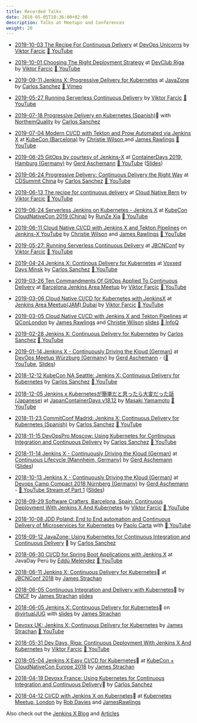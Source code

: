 ```yaml
---
title: Recorded Talks
date: 2018-05-05T10:36:00+02:00
description: Talks at Meetups and Conferences
weight: 20
---
```

* [2019-10-03 The Recipe For Continuous Delivery](https://2019.devopsunicorns.com/sessions/the-recipe-to-continuous-delivery/) at [DevOps Unicorns](https://2019.devopsunicorns.com/) by [Viktor Farcic](https://twitter.com/vfarcic) [🎥 YouTube](https://youtu.be/YuGEAmPj_Fw)

* [2019-10-01 Choosing The Right Deployment Strategy](https://www.devclub.lv/announcement-of-devops-unicorns-warmup-79th-devclub-lv/) at [DevClub Riga](https://www.devclub.lv/) by [Viktor Farcic](https://twitter.com/vfarcic) [🎥 YouTube](https://www.youtube.com/watch?v=5MTx-xL6iQ0)

* [2019-09-11 Jenkins X: Progressive Delivery for Kubernetes](https://2019.javazone.no/program/d8f893f0-3e08-41ef-9ec6-fe2fa93cd4ce) at [JavaZone](https://2019.javazone.no) by [Carlos Sanchez](https://csanchez.org) [🎥 Vimeo](https://vimeo.com/362768726)

* [2019-05-27 Running Serverless Continuous Delivery](https://www.jbcnconf.com/2019/infoTalk.html?id=5cd1f98438da161cb0381424) by [Viktor Farcic](https://twitter.com/vfarcic) [🎥 YouTube](https://youtu.be/PEmsqzbiNFc)

* [2019-07-18 Progressive Delivery en Kubernetes (Spanish)](https://www.youtube.com/watch?v=u7Z1V_NcmPY)🎥 with [NorthemQuality](https://northemquality.github.io/) by [Carlos Sanchez](https://csanchez.org)

* [2019-07-04 Modern CI/CD with Tekton and Prow Automated via Jenkins X](https://kccnceu19.sched.com/event/MPZ4?iframe=no) at [KubeCon (Barcelona)](https://events.linuxfoundation.org/events/kubecon-cloudnativecon-europe-2019/) by [Christie Wilson ](https://twitter.com/bobcatwilson) and [James Rawlings](https://twitter.com/jdrawlings) [🎥 YouTube](https://www.youtube.com/watch?v=4EyTGYB7GvA)

* [2019-06-25 GitOps by courtesy of Jenkins-X](https://containerdays.sched.com/event/Q4Oc/gitops-by-courtesy-of-jenkins-x) at [ContainerDays 2019, Hamburg (Germany)](https://www.containerdays.io/) by [Gerd Aschemann](https://twitter.com/GerdAschemann) [🎥 YouTube](https://www.youtube.com/watch?v=XzZIeCrB8p0) ([Slides](http://aschemann.net/gerd/publications/jx-talk-condays-2019/))

* [2019-06-24 Progressive Delivery: Continuous Delivery the Right Way](https://cdsummitchina19.sched.com/event/QaSO/progressive-delivery-continuous-delivery-the-right-way) at [CDSummit China](https://cdsummitchina19.sched.com) by [Carlos Sanchez](https://csanchez.org) [🎥 YouTube](https://www.youtube.com/watch?v=-3VHVsgBTyo&list=PLHsuXkXI4xdjGlGkCBdxIAmkzfWXqsUrO&index=2)

* [2019-06-13 The recipe for continuous delivery](https://www.meetup.com/Cloud-Native-Computing-Bern/events/260536132/) at [Cloud Native Bern](https://www.meetup.com/Cloud-Native-Computing-Bern/) by [Viktor Farcic](https://twitter.com/vfarcic) [🎥 YouTube](https://www.youtube.com/watch?v=mPcQ4MY35go)

* [2019-06-24 Serverless Jenkins on Kubernetes - Jenkins X](https://sched.co/Nrmd) at [KubeCon CloudNativeCon 2019 (China)](https://www.lfasiallc.com/events/kubecon-cloudnativecon-china-2019/) by [RunZe Xia](https://github.com/runzexia) [🎥 YouTube](https://www.youtube.com/watch?v=oHz6pBuvchE&t=3s)

* [2019-06-11 Cloud Native CI/CD with Jenkins X and Tekton Pipelines](https://www.youtube.com/watch?v=f1wVRnao-BE) on [Jenkins-X YouTube](https://www.youtube.com/channel/UCN2kblPjXKMcjjVYmwvquvg/) by [Christie Wilson](https://twitter.com/bobcatwilson) and [James Rawlings](https://twitter.com/jdrawlings) [🎥 YouTube](https://www.youtube.com/watch?v=f1wVRnao-BE)

* [2019-05-27: Running Serverless Continuous Delivery](http://www.jbcnconf.com/2019/infoTalk.html?id=5cd1f98438da161cb0381424) at [JBCNConf](http://www.jbcnconf.com/2019/) by [Viktor Farcic](https://twitter.com/vfarcic) [🎥 YouTube](https://www.youtube.com/watch?v=PEmsqzbiNFc)

* [2019-04-24 Jenkins X: Continous Delivery for Kubernetes](https://voxxeddays.com/minsk/) at [Voxxed Days Minsk](https://voxxeddays.com/minsk/) by [Carlos Sanchez](https://csanchez.org) [🎥 YouTube](https://www.youtube.com/watch?v=wb2PK5uf5uI&list=PLHsuXkXI4xdjGlGkCBdxIAmkzfWXqsUrO&index=4)

* [2019-03-26 Ten Commandments Of GitOps Applied To Continuous Delivery](https://www.meetup.com/Barcelona-Jenkins-Area-Meetup/events/259869827/) at [Barcelona Jenkins Area Meetup](https://www.meetup.com/Barcelona-Jenkins-Area-Meetup/) by [Viktor Farcic](https://twitter.com/vfarcic) [🎥 YouTube](https://www.youtube.com/watch?v=PtC6YvoL_W8&t=2s)

* [2019-03-06 Cloud Native CI/CD for Kubernetes with JenkinsX](https://www.meetup.com/Dubai-Jenkins-Area-Meetup/events/258523035/) at [Jenkins Area Meetup(JAM) Dubai](https://www.meetup.com/Dubai-Jenkins-Area-Meetup/) by [Viktor Farcic](https://twitter.com/vfarcic) [🎥 YouTube](https://www.youtube.com/watch?v=PtC6YvoL_W8) 

* [2019-03-05 Cloud Native CI/CD with Jenkins X and Tekton Pipelines](https://qconlondon.com/london2019/presentation/cloud-native-cicd-jenkins-x-and-knative-pipelines) at [QConLondon](https://qconlondon.com/) by [James Rawlings](https://twitter.com/jdrawlings) and [Christie Wilson](https://twitter.com/bobcatwilson) [slides](https://qconlondon.com/system/files/presentation-slides/cloud_native_ci_cd_with_jenkins_x_and_knative_pipelines.pdf) [🎥 InfoQ](https://www.infoq.com/presentations/cloud-native-ci-cd-jenkins-knative/?utm_source=presentations&utm_medium=london&utm_campaign=qcon)

* [2019-02-28 Jenkins X: Continuous Delivery for Kubernetes](https://www.youtube.com/watch?v=hrridH35y64&list=PLHsuXkXI4xdjGlGkCBdxIAmkzfWXqsUrO&t=0s&index=2) by [Carlos Sanchez](https://csanchez.org) [🎥 YouTube](https://www.youtube.com/watch?v=hrridH35y64&list=PLHsuXkXI4xdjGlGkCBdxIAmkzfWXqsUrO&t=0s&index=2)

* [2019-01-14 Jenkins X - Continuously Driving the Kloud (German)](https://www.meetup.com/de-DE/DevOps-Wuerzburg-Mainfranken/events/255614733/) at [DevOps Meetup Würzburg (Germany)](https://www.meetup.com/DevOps-Wuerzburg-Mainfranken/) by [Gerd Aschemann](https://twitter.com/GerdAschemann) - ([🎥 YouTube](https://www.youtube.com/watch?v=NDIut5uYVS0), [Slides](http://aschemann.net/gerd/publications/jx-talk-devops-wue-2019/))

* [2018-12-12 KubeCon NA Seattle: Jenkins X: Continuous Delivery for Kubernetes](http://sched.co/GrT2) by [Carlos Sanchez](https://csanchez.org) [🎥 YouTube](https://www.youtube.com/watch?v=IDEa8seAzVc&index=1&list=PLHsuXkXI4xdjGlGkCBdxIAmkzfWXqsUrO)

* [2018-12-05 Jenkins x Kubernetesが簡単だと思ったら大変だった話 (Japanese)](https://www.slideshare.net/YamamotoMasaki/jenkins-x-kubernetes) at [JapanContainerDays v18.12](https://containerdays.jp/) by [Masaki Yamamoto](https://blog.nnasaki.com/) [🎥 YouTube](https://www.youtube.com/watch?v=3-1MKJE6_mI)

* [2018-11-23 CommitConf Madrid: Jenkins X: Continuous Delivery for Kubernetes (Spanish)](https://www.koliseo.com/events/commit-2018/r4p/5630471824211968/agenda#/5116072650866688/5742659054338048) by [Carlos Sanchez](https://csanchez.org) [🎥 YouTube](https://youtu.be/_FDl0wAxDME)

* [2018-11-15 DevOpsPro Moscow: Using Kubernetes for Continuous Integration and Continuous Delivery](https://www.devopspro.ru/carlos-sanchez/) by [Carlos Sanchez](https://csanchez.org) [🎥 YouTube](https://www.youtube.com/watch?v=p7fuJONFyeY&list=PLqYhGsQ9iSEq6jC6bxW_q7ezr16TpLRwR&index=25&t=0s)

* [2018-11-14 Jenkins X - Continuously Driving the Kloud (German)](https://www.continuouslifecycle.de/veranstaltung-7488-jenkins-x-%E2%80%93-continuously-driving-the-kloud.html?id=7488) at [Continuous Lifecycle (Mannheim, Germany)](https://www.continuouslifecycle.de/) by [Gerd Aschemann](https://twitter.com/GerdAschemann) ([Slides](http://aschemann.net/gerd/publications/jx-talk-conli-2018/))

* [2018-10-13 Jenkins X - Continuously Driving the Kloud (German)](https://openspacer.org/60-devops-community/222-devops-camp-compact-2018/session/926-jenkins-x/) at [Devops Camp Compact 2018 Nürnberg (Germany)](https://devops-camp.de/) by [Gerd Aschemann](https://twitter.com/GerdAschemann) - [🎥 YouTube Stream of Part 1](https://youtu.be/hqg7mbjBDTo?t=13352&end=16578) ([Slides](http://aschemann.net/gerd/publications/jx-talk-docc-2018/))

* [2018-09-29 Software Crafters, Barcelona, Spain: Continuous Deployment With Jenkins X And Kubernetes](https://scbcn.github.io) by [Viktor Farcic](https://twitter.com/vfarcic) [🎥 YouTube](https://youtu.be/zoT8FyqITLI)

* [2018-10-08 JDD Poland: End to End automation and Continuous Delivery of Microservices for Kubernetes](http://bit.ly/jdd-conference-jx) by [Paolo Carta](https://twitter.com/cl4mer) with [🎥 YouTube](https://www.youtube.com/watch?v=Twg6Ld3niW0)

* [2018-09-12 JavaZone: Using Kubernetes for Continuous Integration and Continuous Delivery](https://2018.javazone.no/program/7f3694e6-1936-4d14-9ac1-2b1f7585da41) 🎥 by [Carlos Sanchez](https://csanchez.org)

* [2018-06-30 CI/CD for Spring Boot Applications with Jenkins X](http://perujug.org/perujavaday2018/) at JavaDay Perú by [Eddú Meléndez](https://twitter.com/eddumelendez) [🎥 YouTube](https://www.youtube.com/watch?v=zCdCx5tCvtc)

* [2018-06-11 Jenkins X: Continuous Delivery for Kubernetes](http://www.jbcnconf.com/2018/infoTalk.html?id=37)🎥 at [JBCNConf 2018](http://www.jbcnconf.com/2018/) by [James Strachan](https://twitter.com/jstrachan)

* [2018-06-05 Continuous Integration and Delivery with Kubernetes](https://www.youtube.com/watch?v=bIdMveCe75c&feature=youtu.be)🎥 by [CNCF](https://www.cncf.io/) by [James Strachan](https://twitter.com/jstrachan) [slides](https://docs.google.com/presentation/d/1hwt2lFh3cCeFdP4xoT_stMPs0nh2xVZUtze6o79WfXc/edit?usp=sharing)

* [2018-06-05 Jenkins X: Continuous Delivery for Kubernetes](https://www.youtube.com/watch?time_continue=1&v=53AtxQGXnMk)🎥 on [@virtualJUG](https://twitter.com/virtualJUG) with [slides](https://docs.google.com/presentation/d/1hwt2lFh3cCeFdP4xoT_stMPs0nh2xVZUtze6o79WfXc/edit?usp=sharing) by [James Strachan](https://twitter.com/jstrachan)

* [Devoxx UK: Jenkins X: Continuous Delivery for Kubernetes](https://cfp.devoxx.co.uk/2018/talk/XWT-9637/Jenkins_X:_Continuous_Delivery_for_Kubernetes) by [James Strachan](https://twitter.com/jstrachan) [🎥 YouTube](https://www.youtube.com/watch?v=BF3MhFjvBTU)

* [2018-05-31 Dev Days, Riga: Continuous Deployment With Jenkins X And Kubernetes](https://rigadevdays.lv/) by [Viktor Farcic](https://twitter.com/vfarcic) [🎥 YouTube](https://youtu.be/iughcmtWz8s)

* [2018-05-04 Jenkins X:Easy CI/CD for Kubernetes](https://www.youtube.com/watch?v=uHe7R_iZSLU)🎥 at [KubeCon + CloudNativeCon Europe 2018](https://events19.linuxfoundation.org/events/kubecon-cloudnativecon-europe-2018/) by [James Strachan](https://twitter.com/jstrachan)

* [2018-04-19 Devoxx France: Using Kubernetes for Continuous Integration and Continuous Delivery](https://www.youtube.com/watch?v=jls74bflA3s&t=0s&list=PLHsuXkXI4xdjGlGkCBdxIAmkzfWXqsUrO&index=2)🎥 by [Carlos Sanchez](https://csanchez.org)

* [2018-04-12 CI/CD with Jenkins X on Kubernetes](https://skillsmatter.com/skillscasts/11833-kubernetes-april)🎥 at [Kubernetes Meetup, London](https://skillsmatter.com/meetups/10867-kubernetes-april)  by [Rob Davies](https://twitter.com/rajdavies) and [JamesRawlings](https://twitter.com/jdrawlings)


Also check out the [Jenkins X Blog](/blog/news/) and [Articles](/docs/getting-started/demos-talks-posts/articles/)

